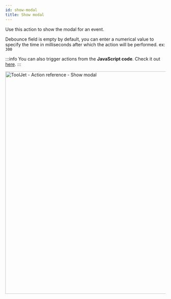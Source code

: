 ```yaml
---
id: show-modal
title: Show modal
---
```


Use this action to show the modal for an event.

Debounce field is empty by default, you can enter a numerical value to specify the time in milliseconds after which the action will be performed. ex: `300`

:::info
You can also trigger actions from the **JavaScript code**. Check it out [here](../how-to/run-actions-from-runjs).
:::

<div style={{textAlign: 'center'}}>

<img className="screenshot-full" src="/img/actions/showmodal/showmodal2.png" alt="ToolJet - Action reference - Show modal" width="700" />

</div>